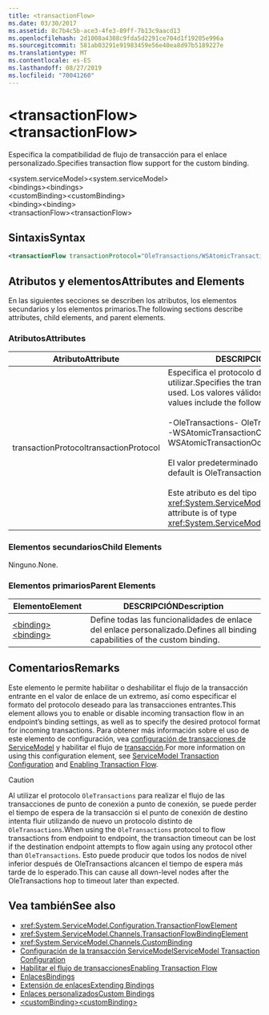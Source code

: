 ```yaml
---
title: <transactionFlow>
ms.date: 03/30/2017
ms.assetid: 8c7b4c5b-ace3-4fe3-89ff-7b13c9aacd13
ms.openlocfilehash: 2d1008a4308c9fda5d2291ce704d1f19205e996a
ms.sourcegitcommit: 581ab03291e91983459e56e40ea8d97b5189227e
ms.translationtype: MT
ms.contentlocale: es-ES
ms.lasthandoff: 08/27/2019
ms.locfileid: "70041260"
---
```

# <a name="transactionflow"></a><span data-ttu-id="9d5ff-101">\<transactionFlow></span><span class="sxs-lookup"><span data-stu-id="9d5ff-101">\<transactionFlow></span></span>
<span data-ttu-id="9d5ff-102">Especifica la compatibilidad de flujo de transacción para el enlace personalizado.</span><span class="sxs-lookup"><span data-stu-id="9d5ff-102">Specifies transaction flow support for the custom binding.</span></span>  
  
 <span data-ttu-id="9d5ff-103">\<system.serviceModel></span><span class="sxs-lookup"><span data-stu-id="9d5ff-103">\<system.serviceModel></span></span>  
<span data-ttu-id="9d5ff-104">\<bindings></span><span class="sxs-lookup"><span data-stu-id="9d5ff-104">\<bindings></span></span>  
<span data-ttu-id="9d5ff-105">\<customBinding></span><span class="sxs-lookup"><span data-stu-id="9d5ff-105">\<customBinding></span></span>  
<span data-ttu-id="9d5ff-106">\<binding></span><span class="sxs-lookup"><span data-stu-id="9d5ff-106">\<binding></span></span>  
<span data-ttu-id="9d5ff-107">\<transactionFlow></span><span class="sxs-lookup"><span data-stu-id="9d5ff-107">\<transactionFlow></span></span>  
  
## <a name="syntax"></a><span data-ttu-id="9d5ff-108">Sintaxis</span><span class="sxs-lookup"><span data-stu-id="9d5ff-108">Syntax</span></span>  
  
```xml  
<transactionFlow transactionProtocol="OleTransactions/WSAtomicTransactionOctober2004" />
```  
  
## <a name="attributes-and-elements"></a><span data-ttu-id="9d5ff-109">Atributos y elementos</span><span class="sxs-lookup"><span data-stu-id="9d5ff-109">Attributes and Elements</span></span>  
 <span data-ttu-id="9d5ff-110">En las siguientes secciones se describen los atributos, los elementos secundarios y los elementos primarios.</span><span class="sxs-lookup"><span data-stu-id="9d5ff-110">The following sections describe attributes, child elements, and parent elements.</span></span>  
  
### <a name="attributes"></a><span data-ttu-id="9d5ff-111">Atributos</span><span class="sxs-lookup"><span data-stu-id="9d5ff-111">Attributes</span></span>  
  
|<span data-ttu-id="9d5ff-112">Atributo</span><span class="sxs-lookup"><span data-stu-id="9d5ff-112">Attribute</span></span>|<span data-ttu-id="9d5ff-113">DESCRIPCIÓN</span><span class="sxs-lookup"><span data-stu-id="9d5ff-113">Description</span></span>|  
|---------------|-----------------|  
|<span data-ttu-id="9d5ff-114">transactionProtocol</span><span class="sxs-lookup"><span data-stu-id="9d5ff-114">transactionProtocol</span></span>|<span data-ttu-id="9d5ff-115">Especifica el protocolo de transacción que se va a utilizar.</span><span class="sxs-lookup"><span data-stu-id="9d5ff-115">Specifies the transaction protocol to be used.</span></span> <span data-ttu-id="9d5ff-116">Los valores válidos son los siguientes:</span><span class="sxs-lookup"><span data-stu-id="9d5ff-116">Valid values include the following:</span></span><br /><br /> <span data-ttu-id="9d5ff-117">-OleTransactions</span><span class="sxs-lookup"><span data-stu-id="9d5ff-117">-   OleTransactions</span></span><br /><span data-ttu-id="9d5ff-118">-WSAtomicTransactionOctober2004</span><span class="sxs-lookup"><span data-stu-id="9d5ff-118">-   WSAtomicTransactionOctober2004</span></span><br /><br /> <span data-ttu-id="9d5ff-119">El valor predeterminado es OleTransactions.</span><span class="sxs-lookup"><span data-stu-id="9d5ff-119">The default is OleTransactions.</span></span><br /><br /> <span data-ttu-id="9d5ff-120">Este atributo es del tipo <xref:System.ServiceModel.TransactionProtocol>.</span><span class="sxs-lookup"><span data-stu-id="9d5ff-120">This attribute is of type <xref:System.ServiceModel.TransactionProtocol>.</span></span>|  
  
### <a name="child-elements"></a><span data-ttu-id="9d5ff-121">Elementos secundarios</span><span class="sxs-lookup"><span data-stu-id="9d5ff-121">Child Elements</span></span>  
 <span data-ttu-id="9d5ff-122">Ninguno.</span><span class="sxs-lookup"><span data-stu-id="9d5ff-122">None.</span></span>  
  
### <a name="parent-elements"></a><span data-ttu-id="9d5ff-123">Elementos primarios</span><span class="sxs-lookup"><span data-stu-id="9d5ff-123">Parent Elements</span></span>  
  
|<span data-ttu-id="9d5ff-124">Elemento</span><span class="sxs-lookup"><span data-stu-id="9d5ff-124">Element</span></span>|<span data-ttu-id="9d5ff-125">DESCRIPCIÓN</span><span class="sxs-lookup"><span data-stu-id="9d5ff-125">Description</span></span>|  
|-------------|-----------------|  
|[<span data-ttu-id="9d5ff-126">\<binding></span><span class="sxs-lookup"><span data-stu-id="9d5ff-126">\<binding></span></span>](../../../misc/binding.md)|<span data-ttu-id="9d5ff-127">Define todas las funcionalidades de enlace del enlace personalizado.</span><span class="sxs-lookup"><span data-stu-id="9d5ff-127">Defines all binding capabilities of the custom binding.</span></span>|  
  
## <a name="remarks"></a><span data-ttu-id="9d5ff-128">Comentarios</span><span class="sxs-lookup"><span data-stu-id="9d5ff-128">Remarks</span></span>  
 <span data-ttu-id="9d5ff-129">Este elemento le permite habilitar o deshabilitar el flujo de la transacción entrante en el valor de enlace de un extremo, así como especificar el formato del protocolo deseado para las transacciones entrantes.</span><span class="sxs-lookup"><span data-stu-id="9d5ff-129">This element allows you to enable or disable incoming transaction flow in an endpoint’s binding settings, as well as to specify the desired protocol format for incoming transactions.</span></span> <span data-ttu-id="9d5ff-130">Para obtener más información sobre el uso de este elemento de configuración, vea [configuración de transacciones de ServiceModel](../../../wcf/feature-details/servicemodel-transaction-configuration.md) y habilitar el flujo de [transacción](../../../wcf/feature-details/enabling-transaction-flow.md).</span><span class="sxs-lookup"><span data-stu-id="9d5ff-130">For more information on using this configuration element, see [ServiceModel Transaction Configuration](../../../wcf/feature-details/servicemodel-transaction-configuration.md) and [Enabling Transaction Flow](../../../wcf/feature-details/enabling-transaction-flow.md).</span></span>  
  
> [!CAUTION]
> <span data-ttu-id="9d5ff-131">Al utilizar el protocolo `OleTransactions` para realizar el flujo de las transacciones de punto de conexión a punto de conexión, se puede perder el tiempo de espera de la transacción si el punto de conexión de destino intenta fluir utilizando de nuevo un protocolo distinto de `OleTransactions`.</span><span class="sxs-lookup"><span data-stu-id="9d5ff-131">When using the `OleTransactions` protocol to flow transactions from endpoint to endpoint, the transaction timeout can be lost if the destination endpoint attempts to flow again using any protocol other than `OleTransactions`.</span></span> <span data-ttu-id="9d5ff-132">Esto puede producir que todos los nodos de nivel inferior después de OleTransactions alcancen el tiempo de espera más tarde de lo esperado.</span><span class="sxs-lookup"><span data-stu-id="9d5ff-132">This can cause all down-level nodes after the OleTransactions hop to timeout later than expected.</span></span>  
  
## <a name="see-also"></a><span data-ttu-id="9d5ff-133">Vea también</span><span class="sxs-lookup"><span data-stu-id="9d5ff-133">See also</span></span>

- <xref:System.ServiceModel.Configuration.TransactionFlowElement>
- <xref:System.ServiceModel.Channels.TransactionFlowBindingElement>
- <xref:System.ServiceModel.Channels.CustomBinding>
- [<span data-ttu-id="9d5ff-134">Configuración de la transacción ServiceModel</span><span class="sxs-lookup"><span data-stu-id="9d5ff-134">ServiceModel Transaction Configuration</span></span>](../../../wcf/feature-details/servicemodel-transaction-configuration.md)
- [<span data-ttu-id="9d5ff-135">Habilitar el flujo de transacciones</span><span class="sxs-lookup"><span data-stu-id="9d5ff-135">Enabling Transaction Flow</span></span>](../../../wcf/feature-details/enabling-transaction-flow.md)
- [<span data-ttu-id="9d5ff-136">Enlaces</span><span class="sxs-lookup"><span data-stu-id="9d5ff-136">Bindings</span></span>](../../../wcf/bindings.md)
- [<span data-ttu-id="9d5ff-137">Extensión de enlaces</span><span class="sxs-lookup"><span data-stu-id="9d5ff-137">Extending Bindings</span></span>](../../../wcf/extending/extending-bindings.md)
- [<span data-ttu-id="9d5ff-138">Enlaces personalizados</span><span class="sxs-lookup"><span data-stu-id="9d5ff-138">Custom Bindings</span></span>](../../../wcf/extending/custom-bindings.md)
- [<span data-ttu-id="9d5ff-139">\<customBinding></span><span class="sxs-lookup"><span data-stu-id="9d5ff-139">\<customBinding></span></span>](custombinding.md)
